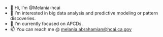 - 👋 Hi, I’m @Melania-hcai
- 👀 I’m interested in big data analysis and predictive modeling or pattern discoveries.
- 🌱 I’m currently focused on APCDs.
- 📫 You can reach me @ melania.abrahamian@hcai.ca.gov


<!---
Melania-hcai/Melania-hcai is a ✨ special ✨ repository because its `README.md` (this file) appears on your GitHub profile.
You can click the Preview link to take a look at your changes.
--->
